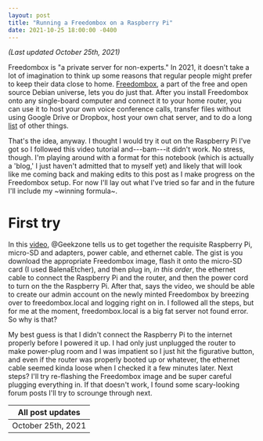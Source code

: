 ```yaml
---
layout: post
title: "Running a Freedombox on a Raspberry Pi"
date: 2021-10-25 18:00:00 -0400
---
```


_(Last updated October 25th, 2021)_

Freedombox is "a private server for non-experts." In 2021, it doesn't take a lot of imagination to think up some reasons that regular people might prefer to keep their data close to home. [Freedombox](https://www.freedombox.org/), a part of the free and open source Debian universe, lets you do just that. After you install Freedombox onto any single-board computer and connect it to your home router, you can use it to host your own voice conference calls, transfer files without using Google Drive or Dropbox, host your own chat server, and to do a long [list](https://wiki.debian.org/FreedomBox/Features) of other things.

That's the idea, anyway. I thought I would try it out on the Raspberry Pi I've got so I followed this video tutorial and---bam---it didn't work. No stress, though. I'm playing around with a format for this notebook (which is actually a 'blog,' I just haven't admitted that to myself yet) and likely that will look like me coming back and making edits to this post as I make progress on the Freedombox setup. For now I'll lay out what I've tried so far and in the future I'll include my ~winning formula~.

# First try
In this [video](https://www.youtube.com/watch?v=O-lXmLoxD00), @Geekzone tells us to get together the requisite Raspberry Pi, micro-SD and adapters, power cable, and ethernet cable. The gist is you download the appropriate Freedombox image, flash it onto the micro-SD card (I used BalenaEtcher), and then plug in, _in this order_, the ethernet cable to connect the Raspberry Pi and the router, and then the power cord to turn on the the Raspberry Pi. After that, says the video, we should be able to create our admin account on the newly minted Freedombox by breezing over to freedombox.local and logging right on in. I followed all the steps, but for me at the moment, freedombox.local is a big fat server not found error. So why is that?

My best guess is that I didn't connect the Raspberry Pi to the internet properly before I powered it up. I had only just unplugged the router to make power-plug room and I was impatient so I just hit the figurative button, and even if the router was properly booted up or whatever, the ethernet cable seemed kinda loose when I checked it a few minutes later. Next steps? I'll try re-flashing the Freedombox image and be super careful plugging everything in. If that doesn't work, I found some scary-looking forum posts I'll try to scrounge through next.

| All post updates   |
|--------------------|
| October 25th, 2021 |

